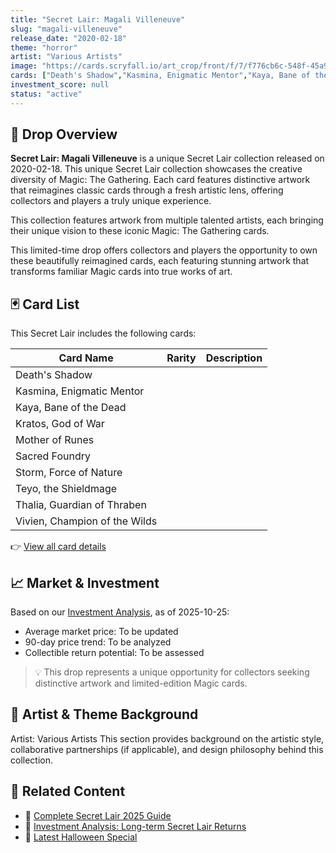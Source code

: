 ```yaml
---
title: "Secret Lair: Magali Villeneuve"
slug: "magali-villeneuve"
release_date: "2020-02-18"
theme: "horror"
artist: "Various Artists"
image: "https://cards.scryfall.io/art_crop/front/f/7/f776cb6c-548f-45a9-b605-b386c5468885.jpg?1649270044"
cards: ["Death's Shadow","Kasmina, Enigmatic Mentor","Kaya, Bane of the Dead","Kratos, God of War","Mother of Runes","Sacred Foundry","Storm, Force of Nature","Teyo, the Shieldmage","Thalia, Guardian of Thraben","Vivien, Champion of the Wilds"]
investment_score: null
status: "active"
---
```


## 💠 Drop Overview
**Secret Lair: Magali Villeneuve** is a unique Secret Lair collection released on 2020-02-18. This unique Secret Lair collection showcases the creative diversity of Magic: The Gathering. Each card features distinctive artwork that reimagines classic cards through a fresh artistic lens, offering collectors and players a truly unique experience.

This collection features artwork from multiple talented artists, each bringing their unique vision to these iconic Magic: The Gathering cards.

This limited-time drop offers collectors and players the opportunity to own these beautifully reimagined cards, each featuring stunning artwork that transforms familiar Magic cards into true works of art.

## 🃏 Card List
This Secret Lair includes the following cards:

| Card Name | Rarity | Description |
|-----------|---------|-------------|
| Death's Shadow |  |  |
| Kasmina, Enigmatic Mentor |  |  |
| Kaya, Bane of the Dead |  |  |
| Kratos, God of War |  |  |
| Mother of Runes |  |  |
| Sacred Foundry |  |  |
| Storm, Force of Nature |  |  |
| Teyo, the Shieldmage |  |  |
| Thalia, Guardian of Thraben |  |  |
| Vivien, Champion of the Wilds |  |  |

👉 [View all card details](/cards?drop=magali-villeneuve)

## 📈 Market & Investment
Based on our [Investment Analysis](/investment/magali-villeneuve), as of 2025-10-25:
- Average market price: To be updated
- 90-day price trend: To be analyzed
- Collectible return potential: To be assessed

> 💡 This drop represents a unique opportunity for collectors seeking distinctive artwork and limited-edition Magic cards.

## 🎨 Artist & Theme Background
Artist: Various Artists
This section provides background on the artistic style, collaborative partnerships (if applicable), and design philosophy behind this collection.

## 🔗 Related Content
- 📰 [Complete Secret Lair 2025 Guide](/news/secret-lair-2025-complete-guide)
- 💼 [Investment Analysis: Long-term Secret Lair Returns](/investment)
- 🎃 [Latest Halloween Special](/drops/secret-scare-superdrop-2025)